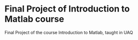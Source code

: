 # Final Project of Introduction to Matlab course
Final Project of the course Introduction to Matlab, taught in UAQ
